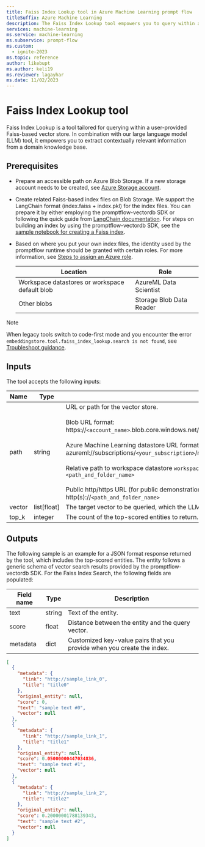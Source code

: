 ```yaml
---
title: Faiss Index Lookup tool in Azure Machine Learning prompt flow
titleSuffix: Azure Machine Learning
description: The Faiss Index Lookup tool empowers you to query within a user-provided Faiss-based vector store and extract contextually relevant information from a domain knowledge base.
services: machine-learning
ms.service: machine-learning
ms.subservice: prompt-flow
ms.custom:
  - ignite-2023
ms.topic: reference
author: likebupt
ms.author: keli19
ms.reviewer: lagayhar
ms.date: 11/02/2023
---
```


# Faiss Index Lookup tool

Faiss Index Lookup is a tool tailored for querying within a user-provided Faiss-based vector store. In combination with our large language model (LLM) tool, it empowers you to extract contextually relevant information from a domain knowledge base.

## Prerequisites

- Prepare an accessible path on Azure Blob Storage. If a new storage account needs to be created, see [Azure Storage account](../../../storage/common/storage-account-create.md).
- Create related Faiss-based index files on Blob Storage. We support the LangChain format (index.faiss + index.pkl) for the index files. You can prepare it by either employing the promptflow-vectordb SDK or following the quick guide from [LangChain documentation](https://python.langchain.com/docs/modules/data_connection/vectorstores/integrations/faiss). For steps on building an index by using the promptflow-vectordb SDK, see the [sample notebook for creating a Faiss index](https://aka.ms/pf-sample-build-faiss-index).
- Based on where you put your own index files, the identity used by the promptflow runtime should be granted with certain roles. For more information, see [Steps to assign an Azure role](../../../role-based-access-control/role-assignments-steps.md).

    | Location | Role |
    | ---- | ---- |
    | Workspace datastores or workspace default blob | AzureML Data Scientist |
    | Other blobs | Storage Blob Data Reader |

> [!NOTE]
> When legacy tools switch to code-first mode and you encounter the error `embeddingstore.tool.faiss_index_lookup.search is not found`, see [Troubleshoot guidance](./troubleshoot-guidance.md).

## Inputs

The tool accepts the following inputs:

| Name | Type | Description | Required |
| ---- | ---- | ----------- | -------- |
| path | string | URL or path for the vector store.<br><br>Blob URL format:<br>https://`<account_name>`.blob.core.windows.net/`<container_name>`/`<path_and_folder_name>`<br><br>Azure Machine Learning datastore URL format:<br>azureml://subscriptions/`<your_subscription>`/resourcegroups/`<your_resource_group>`/workspaces/`<your_workspace>`/data/`<data_path>`<br><br>Relative path to workspace datastore `workspaceblobstore`:<br>`<path_and_folder_name>`<br><br> Public http/https URL (for public demonstration):<br>http(s)://`<path_and_folder_name>` | Yes |
| vector | list[float] | The target vector to be queried, which the LLM tool can generate. | Yes |
| top_k | integer | The count of the top-scored entities to return. Default value is 3. | No |

## Outputs

The following sample is an example for a JSON format response returned by the tool, which includes the top-scored entities. The entity follows a generic schema of vector search results provided by the promptflow-vectordb SDK. For the Faiss Index Search, the following fields are populated:

| Field name | Type | Description |
| ---- | ---- | ----------- |
| text | string | Text of the entity. |
| score | float | Distance between the entity and the query vector. |
| metadata | dict | Customized key-value pairs that you provide when you create the index. |

```json
[
  {
    "metadata": {
      "link": "http://sample_link_0",
      "title": "title0"
    },
    "original_entity": null,
    "score": 0,
    "text": "sample text #0",
    "vector": null
  },
  {
    "metadata": {
      "link": "http://sample_link_1",
      "title": "title1"
    },
    "original_entity": null,
    "score": 0.05000000447034836,
    "text": "sample text #1",
    "vector": null
  },
  {
    "metadata": {
      "link": "http://sample_link_2",
      "title": "title2"
    },
    "original_entity": null,
    "score": 0.20000001788139343,
    "text": "sample text #2",
    "vector": null
  }
]

```
